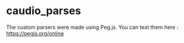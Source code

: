 # caudio_parses
The custom parsers were made using Peg.js.
You can test them here : https://pegjs.org/online

